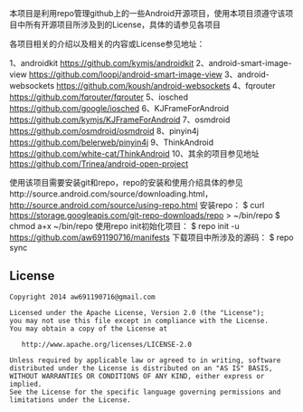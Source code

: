 本项目是利用repo管理github上的一些Android开源项目，使用本项目须遵守该项目中所有开源项目所涉及到的License，具体的请参见各项目

各项目相关的介绍以及相关的内容或License参见地址：

1、androidkit                  https://github.com/kymjs/androidkit
2、android-smart-image-view    https://github.com/loopj/android-smart-image-view
3、android-websockets          https://github.com/koush/android-websockets
4、fqrouter                    https://github.com/fqrouter/fqrouter
5、iosched                     https://github.com/google/iosched
6、KJFrameForAndroid           https://github.com/kymjs/KJFrameForAndroid
7、osmdroid                    https://github.com/osmdroid/osmdroid
8、pinyin4j                    https://github.com/belerweb/pinyin4j
9、ThinkAndroid                https://github.com/white-cat/ThinkAndroid
10、其余的项目参见地址         https://github.com/Trinea/android-open-project

使用该项目需要安装git和repo，repo的安装和使用介绍具体的参见http://source.android.com/source/downloading.html，http://source.android.com/source/using-repo.html
安装repo：
		$ curl https://storage.googleapis.com/git-repo-downloads/repo > ~/bin/repo
		$ chmod a+x ~/bin/repo
使用repo init初始化项目：
		$ repo init -u https://github.com/aw691190716/manifests
下载项目中所涉及的源码：
		$ repo sync

## License

    Copyright 2014 aw691190716@gmail.com

    Licensed under the Apache License, Version 2.0 (the "License");
    you may not use this file except in compliance with the License.
    You may obtain a copy of the License at

       http://www.apache.org/licenses/LICENSE-2.0

    Unless required by applicable law or agreed to in writing, software
    distributed under the License is distributed on an "AS IS" BASIS,
    WITHOUT WARRANTIES OR CONDITIONS OF ANY KIND, either express or implied.
    See the License for the specific language governing permissions and
    limitations under the License.
